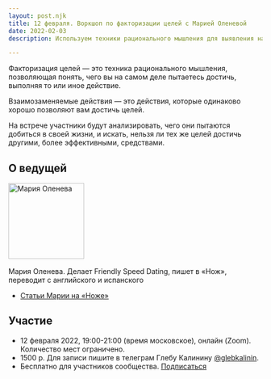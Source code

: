 ```yaml
---
layout: post.njk
title: 12 февраля. Воркшоп по факторизации целей с Марией Оленевой
date: 2022-02-03
description: Используем техники рационального мышления для выявления наших истинных целей

---
```


Факторизация целей — это техника рационального мышления, позволяющая понять, чего вы на самом деле пытаетесь достичь, выполняя то или иное действие.

Взаимозаменяемые действия — это действия, которые одинаково хорошо позволяют вам достичь целей.

На встрече участники будут анализировать, чего они пытаются добиться в своей жизни, и искать, нельзя ли тех же целей достичь другими, более эффективными, средствами.


## О ведущей

<img src="/_images/2022/202202-maria-oleneva.jpeg" alt="Мария Оленева" style="width: 150px; margin: 0 1em 1rem 0" >
<br>Мария Оленева. Делает Friendly Speed Dating, пишет в «Нож», переводит с английского и испанского

- [Статьи Марии на «Ноже»](https://knife.media/author/mariya-oleneva/)




## Участие

- 12 февраля 2022, 19:00-21:00 (время московское), онлайн (Zoom). Количество мест ограничено.
- 1500 р. Для записи пишите в телеграм Глебу Калинину [@glebkalinin](https://t.me/glebkalinin).
- Бесплатно для участников сообщества. [Подписаться](/subscribe/)
